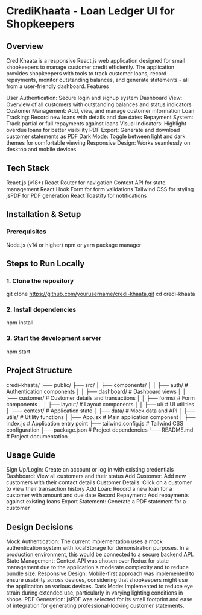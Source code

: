 # CrediKhaata - Loan Ledger UI for Shopkeepers

## Overview
CrediKhaata is a responsive React.js web application designed for small shopkeepers to manage customer credit efficiently. The application provides shopkeepers with tools to track customer loans, record repayments, monitor outstanding balances, and generate statements - all from a user-friendly dashboard.
Features

User Authentication: Secure login and signup system
Dashboard View: Overview of all customers with outstanding balances and status indicators
Customer Management: Add, view, and manage customer information
Loan Tracking: Record new loans with details and due dates
Repayment System: Track partial or full repayments against loans
Visual Indicators: Highlight overdue loans for better visibility
PDF Export: Generate and download customer statements as PDF
Dark Mode: Toggle between light and dark themes for comfortable viewing
Responsive Design: Works seamlessly on desktop and mobile devices

## Tech Stack
React.js (v18+)
React Router for navigation
Context API for state management
React Hook Form for form validations
Tailwind CSS for styling
jsPDF for PDF generation
React Toastify for notifications

## Installation & Setup
### Prerequisites

Node.js (v14 or higher)
npm or yarn package manager

## Steps to Run Locally

### 1. Clone the repository
git clone https://github.com/yourusername/credi-khaata.git
cd credi-khaata

### 2. Install dependencies
npm install

### 3. Start the development server
npm start


## Project Structure
credi-khaata/
├── public/
├── src/
│   ├── components/
│   │   ├── auth/        # Authentication components
│   │   ├── dashboard/   # Dashboard views
│   │   ├── customer/    # Customer details and transactions
│   │   ├── forms/       # Form components
│   │   ├── layout/      # Layout components
│   │   ├── ui/          # UI utilities
│   ├── context/         # Application state
│   ├── data/            # Mock data and API
│   ├── utils/           # Utility functions
│   ├── App.jsx          # Main application component
│   ├── index.js         # Application entry point
├── tailwind.config.js   # Tailwind CSS configuration
├── package.json         # Project dependencies
└── README.md            # Project documentation

## Usage Guide
Sign Up/Login: Create an account or log in with existing credentials
Dashboard: View all customers and their status
Add Customer: Add new customers with their contact details
Customer Details: Click on a customer to view their transaction history
Add Loan: Record a new loan for a customer with amount and due date
Record Repayment: Add repayments against existing loans
Export Statement: Generate a PDF statement for a customer


## Design Decisions
Mock Authentication: The current implementation uses a mock authentication system with localStorage for demonstration purposes. In a production environment, this would be connected to a secure backend API.
State Management: Context API was chosen over Redux for state management due to the application's moderate complexity and to reduce bundle size.
Responsive Design: Mobile-first approach was implemented to ensure usability across devices, considering that shopkeepers might use the application on various devices.
Dark Mode: Implemented to reduce eye strain during extended use, particularly in varying lighting conditions in shops.
PDF Generation: jsPDF was selected for its small footprint and ease of integration for generating professional-looking customer statements.